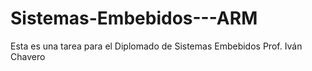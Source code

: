 # Sistemas-Embebidos---ARM
Esta es una tarea para el Diplomado de Sistemas Embebidos
Prof. Iván Chavero
